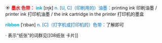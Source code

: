 ☀ <font color="red">**墨水 色带：**</font>
<font color="sky blue">**ink**</font> [ɪŋk] 
<font color="#0070c0">n. [U, C]（印刷用的）油墨：</font>printing ink 印刷油墨 / printer ink 打印机油墨 / the ink cartridge in the printer 打印机的墨盒
           
<font color="sky blue">**ribbon**</font> [ˈrɪbən]
<font color="#0070c0">n. [C]（打字机或打印机的）色带：</font>了解即可

· 表示“纸张”的词群见[[08纸张 卡片]]
